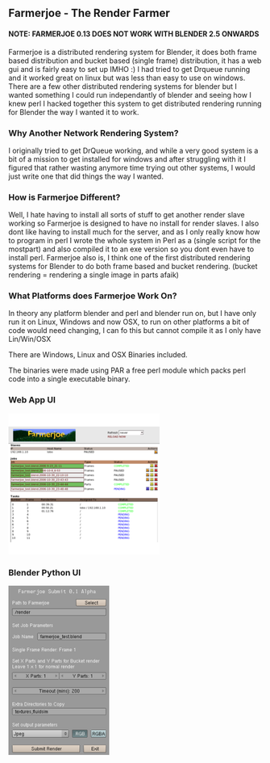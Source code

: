 ## Farmerjoe - The Render Farmer

#### NOTE: FARMERJOE 0.13 DOES NOT WORK WITH BLENDER 2.5 ONWARDS

Farmerjoe is a distributed rendering system for Blender, it does both frame based distribution and bucket based (single frame) distribution, it has a web gui and is fairly easy to set up IMHO :) I had tried to get Drqueue running and it worked great on linux but was less than easy to use on windows. There are a few other distributed rendering systems for blender but I wanted something I could run independantly of blender and seeing how I knew perl I hacked together this system to get distributed rendering running for Blender the way I wanted it to work.

### Why Another Network Rendering System?

I originally tried to get DrQueue working, and while a very good system is a bit of a mission to get installed for windows and after struggling with it I figured that rather wasting anymore time trying out other systems, I would just write one that did things the way I wanted.

### How is Farmerjoe Different?

Well, I hate having to install all sorts of stuff to get another render slave working so Farmerjoe is designed to have no install for render slaves. I also dont like having to install much for the server, and as I only really know how to program in perl I wrote the whole system in Perl as a (single script for the mostpart) and also compiled it to an exe version so you dont even have to install perl. Farmerjoe also is, I think one of the first distributed rendering systems for Blender to do both frame based and bucket rendering. (bucket rendering = rendering a single image in parts afaik)

### What Platforms does Farmerjoe Work On?

In theory any platform blender and perl and blender run on, but I have only run it on Linux, Windows and now OSX, to run on other platforms a bit of code would need changing, I can fo this but cannot compile it as I only have Lin/Win/OSX

There are Windows, Linux and OSX Binaries included.

The binaries were made using PAR a free perl module which packs perl code into a single executable binary.

### Web App UI
![](https://github.com/lobonz/farmerjoe/blob/master/preblender2.5/web_ui.png?raw=true)

### Blender Python UI
![](https://github.com/lobonz/farmerjoe/blob/master/preblender2.5/bpy_ui.png?raw=true)
